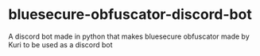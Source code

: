 # bluesecure-obfuscator-discord-bot
A discord bot made in python that makes bluesecure obfuscator made by Kuri to be used as a discord bot
